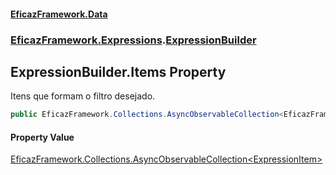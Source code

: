 #### [EficazFramework.Data](EficazFrameworkData.md 'EficazFramework Data')
### [EficazFramework.Expressions](EficazFrameworkData.md#EficazFramework.Expressions 'EficazFramework.Expressions').[ExpressionBuilder](EficazFramework.Expressions/ExpressionBuilder.md 'EficazFramework.Expressions.ExpressionBuilder')

## ExpressionBuilder.Items Property

Itens que formam o filtro desejado.

```csharp
public EficazFramework.Collections.AsyncObservableCollection<EficazFramework.Expressions.ExpressionItem> Items { get; }
```

#### Property Value
[EficazFramework.Collections.AsyncObservableCollection&lt;](EficazFramework.Collections/AsyncObservableCollection_T_.md 'EficazFramework.Collections.AsyncObservableCollection<T>')[ExpressionItem](EficazFramework.Expressions/ExpressionItem.md 'EficazFramework.Expressions.ExpressionItem')[&gt;](EficazFramework.Collections/AsyncObservableCollection_T_.md 'EficazFramework.Collections.AsyncObservableCollection<T>')
